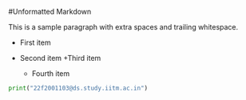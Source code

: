 #Unformatted Markdown

This is a sample paragraph with extra spaces and trailing whitespace.

- First item
- Second item
  +Third item

  - Fourth item

```py
print("22f2001103@ds.study.iitm.ac.in")

```
